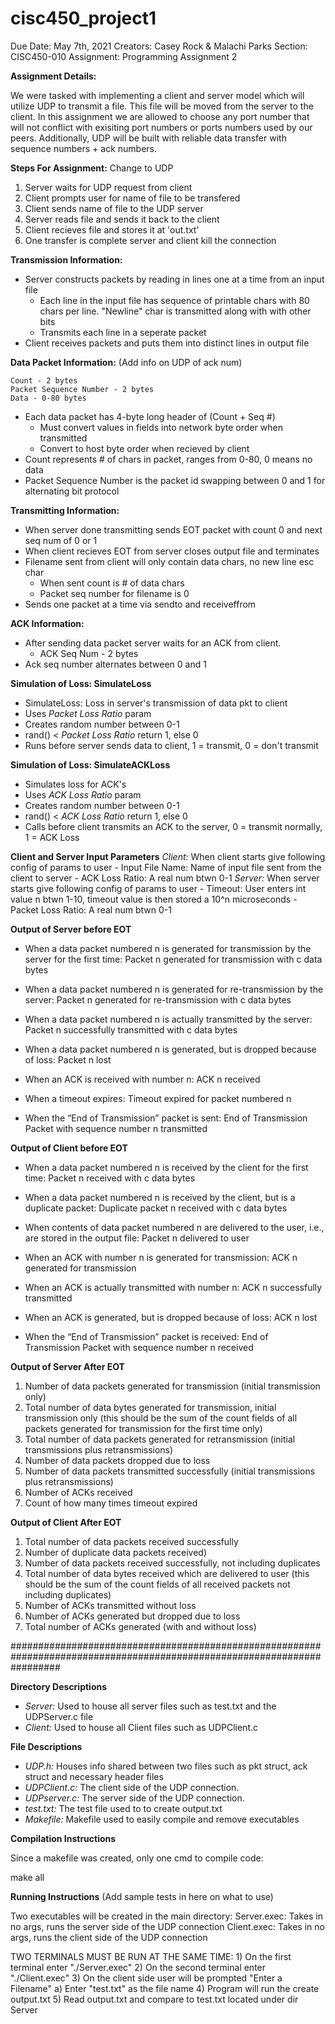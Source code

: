 # cisc450_project1

Due Date: 	May 7th, 2021
Creators:	Casey Rock & Malachi Parks
Section:	CISC450-010
Assignment:	Programming Assignment 2


**Assignment Details:**

We were tasked with implementing a client and server model which will utilize
UDP to transmit a file. This file will be moved from the server to the client.
In this assignment we are allowed to choose any port number that will not conflict
with exisiting port numbers or ports numbers used by our peers. Additionally, UDP will
be built with reliable data transfer with sequence numbers + ack numbers.

**Steps For Assignment:** Change to UDP

1) Server waits for UDP request from client
2) Client prompts user for name of file to be transfered
3) Client sends name of file to the UDP server
5) Server reads file and sends it back to the client
6) Client recieves file and stores it at 'out.txt'
7) One transfer is complete server and client kill the connection


**Transmission Information:**

* Server constructs packets by reading in lines one at a time from an input file
	- Each line in the input file has sequence of printable chars with 
	80 chars per line. "Newline" char is transmitted along with with other bits
	- Transmits each line in a seperate packet
* Client receives packets and puts them into distinct lines in output file

**Data Packet Information:** (Add info on UDP of ack num)

	Count - 2 bytes
	Packet Sequence Number - 2 bytes
	Data - 0-80 bytes

* Each data packet has 4-byte long header of (Count + Seq #)
	- Must convert values in fields into network byte order when transmitted
	- Convert to host byte order when recieved by client
* Count represents # of chars in packet, ranges from 0-80, 0 means no data
* Packet Sequence Number is the packet id swapping between 0
and 1 for alternating bit protocol

**Transmitting Information:**
* When server done transmitting sends EOT packet with count 0 and next seq num of 0 or 1
* When client recieves EOT from server closes output file and terminates
* Filename sent from client will only contain data chars, no new line esc char
	- When sent count is # of data chars
	- Packet seq number for filename is 0
* Sends one packet at a time via
sendto and receiveffrom

**ACK Information:**
* After sending data packet server waits for an ACK from client.
	- ACK Seq Num - 2 bytes
* Ack seq number alternates between
0 and 1

**Simulation of Loss: SimulateLoss**
* SimulateLoss: Loss in server's transmission of data pkt to client
* Uses _Packet_ _Loss_ _Ratio_ param
* Creates random number between 0-1
* rand() < _Packet_ _Loss_ _Ratio_  return 1, else 0
* Runs before server sends data to client, 1 = transmit, 0 = don't transmit

**Simulation of Loss: SimulateACKLoss**
* Simulates loss for ACK's
* Uses _ACK_ _Loss_ _Ratio_ param
* Creates random number between 0-1
* rand() < _ACK_ _Loss_ _Ratio_ return 1, else 0
* Calls before client transmits an ACK to the server, 0 = transmit normally, 1 = ACK Loss

**Client and Server Input Parameters**
_Client:_ When client starts give following config of params to user
	- Input File Name: Name of input file sent from the client to server
	- ACK Loss Ratio: A real num btwn 0-1
_Server:_ When server starts give following config of params to user
	- Timeout: User enters int value n btwn 1-10, timeout value is then stored a 10^n microseconds
	- Packet Loss Ratio: A real num btwn 0-1

**Output of Server before EOT**

* When a data packet numbered n is generated for transmission by the server for the first time:
Packet n generated for transmission with c data bytes

* When a data packet numbered n is generated for re-transmission by the server:
Packet n generated for re-transmission with c data bytes

* When a data packet numbered n is actually transmitted by the server:
Packet n successfully transmitted with c data bytes

* When a data packet numbered n is generated, but is dropped because of loss:
Packet n lost

* When an ACK is received with number n:
ACK n received

* When a timeout expires:
Timeout expired for packet numbered n

* When the “End of Transmission” packet is sent:
End of Transmission Packet with sequence number n transmitted

**Output of Client before EOT**

* When a data packet numbered n is received by the client for the first time:
Packet n received with c data bytes

* When a data packet numbered n is received by the client, but is a duplicate packet:
Duplicate packet n received with c data bytes

* When contents of data packet numbered n are delivered to the user, i.e., are stored in the output file:
Packet n delivered to user

* When an ACK with number n is generated for transmission:
ACK n generated for transmission

* When an ACK is actually transmitted with number n:
ACK n successfully transmitted

* When an ACK is generated, but is dropped because of loss:
ACK n lost

* When the “End of Transmission” packet is received:
End of Transmission Packet with sequence number n received

**Output of Server After EOT**

1. Number of data packets generated for transmission (initial transmission only)
2. Total number of data bytes generated for transmission, initial transmission only (this should be the sum of the count fields of all packets generated for transmission for the first time only)
3. Total number of data packets generated for retransmission (initial transmissions plus retransmissions)
4. Number of data packets dropped due to loss
5. Number of data packets transmitted successfully (initial transmissions plus retransmissions)
6. Number of ACKs received
7. Count of how many times timeout expired

**Output of Client After EOT**
1. Total number of data packets received successfully
2. Number of duplicate data packets received)
3. Number of data packets received successfully, not including duplicates
4. Total number of data bytes received which are delivered to user (this should be the sum of the count fields of all received packets not including duplicates)
5. Number of ACKs transmitted without loss
6. Number of ACKs generated but dropped due to loss
7. Total number of ACKs generated (with and without loss)


#########################################################################################################################

**Directory Descriptions**

* _Server:_ Used to house all server files such as test.txt and the UDPServer.c file
* _Client:_ Used to house all Client files such as UDPClient.c


**File Descriptions**

* _UDP.h:_ Houses info shared between two files such as pkt struct, ack struct and necessary header files
* _UDPClient.c:_ The client side of the UDP connection.
* _UDPserver.c:_ The server side of the UDP connection.
* _test.txt:_ The test file used to to create output.txt
* _Makefile:_ Makefile used to easily compile and remove executables


**Compilation Instructions**

Since a makefile was created, only one cmd to compile code:

make all


**Running Instructions** (Add sample tests in here on what to use)

Two executables will be created in the main directory:
	Server.exec: Takes in no args, runs the server side of the UDP connection
	Client.exec: Takes in no args, runs the client side of the UDP connection

TWO TERMINALS MUST BE RUN AT THE SAME TIME:
	1) On the first terminal enter "./Server.exec"
	2) On the second terminal enter "./Client.exec"
	3) On the client side user will be prompted "Enter a Filename"
		a) Enter "test.txt" as the file name
	4) Program will run the create output.txt
	5) Read output.txt and compare to test.txt located under dir Server
